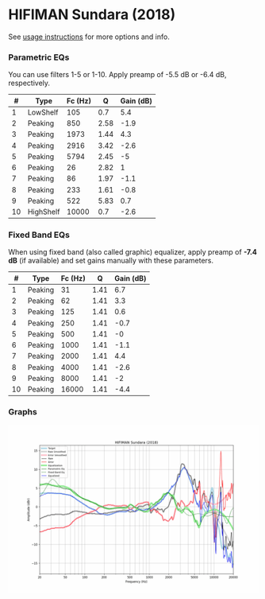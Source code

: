 # HIFIMAN Sundara (2018)
See [usage instructions](https://github.com/jaakkopasanen/AutoEq#usage) for more options and info.

### Parametric EQs
You can use filters 1-5 or 1-10. Apply preamp of -5.5 dB or -6.4 dB, respectively.

|   # | Type      |   Fc (Hz) |    Q |   Gain (dB) |
|-----|-----------|-----------|------|-------------|
|   1 | LowShelf  |       105 | 0.7  |         5.4 |
|   2 | Peaking   |       850 | 2.58 |        -1.9 |
|   3 | Peaking   |      1973 | 1.44 |         4.3 |
|   4 | Peaking   |      2916 | 3.42 |        -2.6 |
|   5 | Peaking   |      5794 | 2.45 |        -5   |
|   6 | Peaking   |        26 | 2.82 |         1   |
|   7 | Peaking   |        86 | 1.97 |        -1.1 |
|   8 | Peaking   |       233 | 1.61 |        -0.8 |
|   9 | Peaking   |       522 | 5.83 |         0.7 |
|  10 | HighShelf |     10000 | 0.7  |        -2.6 |

### Fixed Band EQs
When using fixed band (also called graphic) equalizer, apply preamp of **-7.4 dB** (if available) and set gains manually with these parameters.

|   # | Type    |   Fc (Hz) |    Q |   Gain (dB) |
|-----|---------|-----------|------|-------------|
|   1 | Peaking |        31 | 1.41 |         6.7 |
|   2 | Peaking |        62 | 1.41 |         3.3 |
|   3 | Peaking |       125 | 1.41 |         0.6 |
|   4 | Peaking |       250 | 1.41 |        -0.7 |
|   5 | Peaking |       500 | 1.41 |        -0   |
|   6 | Peaking |      1000 | 1.41 |        -1.1 |
|   7 | Peaking |      2000 | 1.41 |         4.4 |
|   8 | Peaking |      4000 | 1.41 |        -2.6 |
|   9 | Peaking |      8000 | 1.41 |        -2   |
|  10 | Peaking |     16000 | 1.41 |        -4.4 |

### Graphs
![](./HIFIMAN%20Sundara%20(2018).png)
